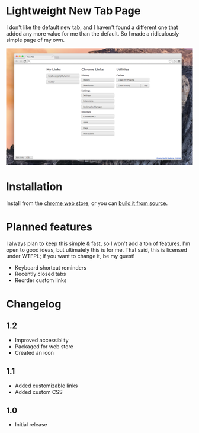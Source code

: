 # Lightweight New Tab Page

I don't like the default new tab, and I haven't found a different one that added any more value for me than the default. So I made a ridiculously simple page of my own. 

<img src="screenshot.png">

# Installation

Install from the [chrome web store](https://chrome.google.com/webstore/detail/lightweight-new-tab-page/cahfgmimpeeiibiicmeengglhpnhbkki), or you can [build it from source](https://developer.chrome.com/extensions/packaging).

# Planned features

I always plan to keep this simple & fast, so I won't add a ton of features. I'm open to good ideas, but ultimately this is for me. That said, this is licensed under WTFPL; if you want to change it, be my guest!

* Keyboard shortcut reminders
* Recently closed tabs
* Reorder custom links

# Changelog

## 1.2
* Improved accessiblity
* Packaged for web store
* Created an icon

## 1.1
* Added customizable links
* Added custom CSS

## 1.0
* Initial release